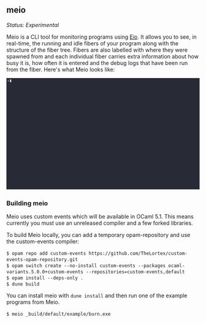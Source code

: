 meio
----

*Status: Experimental*

Meio is a CLI tool for monitoring programs using [Eio][]. It allows you to see, in real-time, the running and idle fibers of your program along with the structure of the fiber tree. Fibers are also labelled with where they were spawned from and each individual fiber carries extra information about how busy it is, how often it is entered and the debug logs that have been run from the fiber. Here's what Meio looks like:

![Meio on asciicast](./.screencast/example.gif)

### Building meio

Meio uses custom events which will be available in OCaml 5.1. This means currently you must use an unreleased compiler and a few forked libraries. 

To build Meio locally, you can add a temporary opam-repository and use the custom-events compiler:

```
$ opam repo add custom-events https://github.com/TheLortex/custom-events-opam-repository.git
$ opam switch create --no-install custom-events --packages ocaml-variants.5.0.0+custom-events --repositories=custom-events,default
$ opam install --deps-only .
$ dune build
```

You can install meio with `dune install` and then run one of the example programs from Meio.

```
$ meio _build/default/example/burn.exe
```

[Eio]: https://github.com/ocaml-multicore/eio
